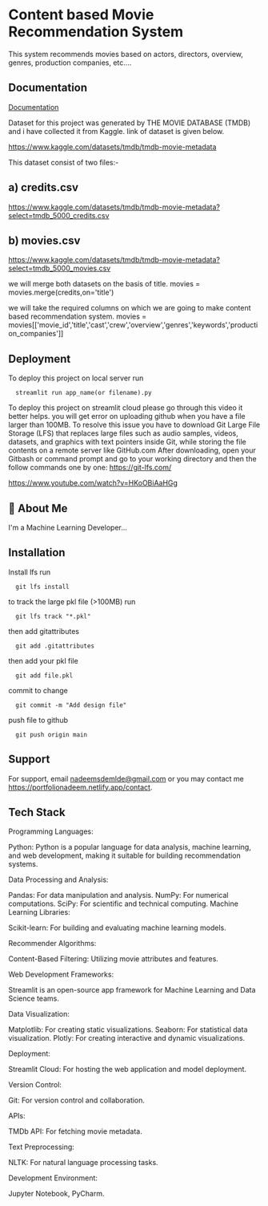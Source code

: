 
# Content based Movie Recommendation System

This system recommends movies based on actors, directors, overview, genres, production companies, etc....



## Documentation

[Documentation](https://linktodocumentation)

Dataset for this project was generated by THE MOVIE DATABASE (TMDB) and i have collected it from Kaggle. link of dataset is given below.

https://www.kaggle.com/datasets/tmdb/tmdb-movie-metadata

This dataset consist of two files:-
## a) credits.csv 
https://www.kaggle.com/datasets/tmdb/tmdb-movie-metadata?select=tmdb_5000_credits.csv
## b) movies.csv
https://www.kaggle.com/datasets/tmdb/tmdb-movie-metadata?select=tmdb_5000_movies.csv

we will merge both datasets on the basis of title. 
movies = movies.merge(credits,on='title')


we will take the required columns on which we are going to make content based recommendation system.
movies = movies[['movie_id','title','cast','crew','overview','genres','keywords','production_companies']]






## Deployment

To deploy this project on local server run

```
  streamlit run app_name(or filename).py
```
To deploy this project on streamlit cloud
please go through this video it better helps.
you will get error on uploading github when you have a file larger than 100MB. To resolve this issue you have to download Git Large File Storage (LFS) that replaces large files such as audio samples, videos, datasets, and graphics with text pointers inside Git, while storing the file contents on a remote server like GitHub.com
After downloading, open your Gitbash or command prompt and go to your working directory and then the follow commands one by one:
https://git-lfs.com/

https://www.youtube.com/watch?v=HKoOBiAaHGg


## 🚀 About Me
I'm a Machine Learning Developer...


## Installation

Install lfs run

```
  git lfs install
```
to track the large pkl file (>100MB) run 
```  
  git lfs track "*.pkl"
```
then add gitattributes
```  
  git add .gitattributes
```
then add your pkl file
```  
  git add file.pkl
```
commit to change
```  
  git commit -m "Add design file"
```
push file to github
```  
  git push origin main

```
    
## Support

For support, email nadeemsdemlde@gmail.com or you may contact me https://portfolionadeem.netlify.app/contact.


## Tech Stack
Programming Languages:

Python: Python is a popular language for data analysis, machine learning, and web development, making it suitable for building recommendation systems.

Data Processing and Analysis:

Pandas: For data manipulation and analysis.
NumPy: For numerical computations.
SciPy: For scientific and technical computing.
Machine Learning Libraries:

Scikit-learn: For building and evaluating machine learning models.

Recommender Algorithms:

Content-Based Filtering: Utilizing movie attributes and features.

Web Development Frameworks:

Streamlit is an open-source app framework for Machine Learning and Data Science teams. 

Data Visualization:

Matplotlib: For creating static visualizations.
Seaborn: For statistical data visualization.
Plotly: For creating interactive and dynamic visualizations.

Deployment:

Streamlit Cloud: For hosting the web application and model deployment.

Version Control:

Git: For version control and collaboration.

APIs:

TMDb API: For fetching movie metadata.

Text Preprocessing:

NLTK: For natural language processing tasks.

Development Environment:

Jupyter Notebook, PyCharm.

